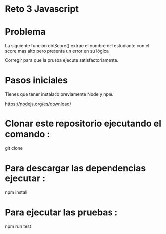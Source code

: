 # Reto 3 Javascript

# Problema

La siguiente función obtScore() extrae el nombre del estudiante con el score más alto pero presenta un error en su lógica

Corregir para que la prueba ejecute satisfactoriamente.

# Pasos iniciales

Tienes que tener instalado previamente Node y npm.

https://nodejs.org/es/download/

# Clonar este repositorio ejecutando el comando :
git clone <url de este repositorio>

# Para descargar las dependencias ejecutar :
npm install

# Para ejecutar las pruebas :
 npm  run test